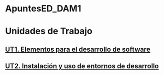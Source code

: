 # ApuntesED_DAM1

# Unidades de Trabajo

## [UT1. Elementos para el desarrollo de software](https://github.com/adiezc10/ApuntesED_DAM1/blob/master/UD1_ElementosDesarrolloSoftware.md)
## [UT2. Instalación y uso de entornos de desarrollo](https://github.com/adiezc10/ApuntesED_DAM1/blob/master/UT2_InstalacionUsoIDE.md)
